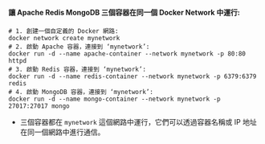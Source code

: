 
#### 讓 Apache Redis MongoDB 三個容器在同一個 Docker Network 中運行:
```shell
# 1. 創建一個自定義的 Docker 網路:
docker network create mynetwork
# 2. 啟動 Apache 容器，連接到 ‘mynetwork’:
docker run -d --name apache-container --network mynetwork -p 80:80 httpd
# 3. 啟動 Redis 容器，連接到 ‘mynetwork’:
docker run -d --name redis-container --network mynetwork -p 6379:6379 redis
# 4. 啟動 MongoDB 容器，連接到 ‘mynetwork’:
docker run -d --name mongo-container --network mynetwork -p 27017:27017 mongo
```
- 三個容器都在 `mynetwork` 這個網路中運行，它們可以透過容器名稱或 IP 地址在同一個網路中進行通信。